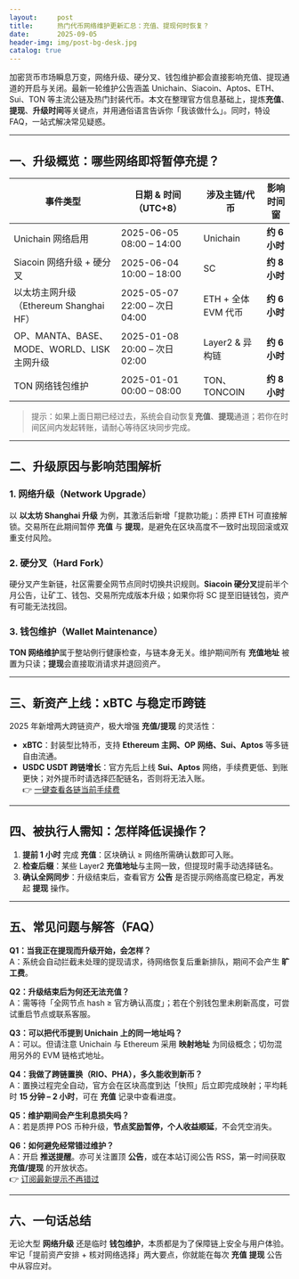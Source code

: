 ```yaml
---
layout:     post
title:      热门代币网络维护更新汇总：充值、提现何时恢复？
date:       2025-09-05
header-img: img/post-bg-desk.jpg
catalog: true
---
```


加密货币市场瞬息万变，网络升级、硬分叉、钱包维护都会直接影响充值、提现通道的开启与关闭。最新一轮维护公告涵盖 Unichain、Siacoin、Aptos、ETH、Sui、TON 等主流公链及热门封装代币。本文在整理官方信息基础上，提炼**充值**、**提现**、**升级时间**等关键点，并用通俗语言告诉你「我该做什么」。同时，特设 FAQ，一站式解决常见疑惑。

---

## 一、升级概览：哪些网络即将暂停充提？

| 事件类型 | 日期 & 时间（UTC+8） | 涉及主链/代币 | 影响时间窗 |
|---|---|---|---|
| Unichain 网络启用 | 2025-06-05 08:00 – 14:00 | Unichain | **约 6 小时** |
| Siacoin 网络升级 + 硬分叉 | 2025-06-04 10:00 – 18:00 | SC | **约 8 小时** |
| 以太坊主网升级（Ethereum Shanghai HF） | 2025-05-07 22:00 – 次日 04:00 | ETH + 全体 EVM 代币 | **约 6 小时** |
| OP、MANTA、BASE、MODE、WORLD、LISK 主网升级 | 2025-01-08 20:00 – 次日 02:00 | Layer2 & 异构链 | **约 6 小时** |
| TON 网络钱包维护 | 2025-01-01 00:00 – 08:00 | TON、TONCOIN | **约 8 小时** |

> 提示：如果上面日期已经过去，系统会自动恢复**充值**、**提现**通道；若你在时间区间内发起转账，请耐心等待区块同步完成。

---

## 二、升级原因与影响范围解析

### 1. 网络升级（Network Upgrade）
以 **以太坊 Shanghai 升级** 为例，其激活后新增「提款功能」：质押 ETH 可直接解锁。交易所在此期间暂停 **充值** 与 **提现**，是避免在区块高度不一致时出现回滚或双重支付风险。

### 2. 硬分叉（Hard Fork）
硬分叉产生新链，社区需要全网节点同时切换共识规则。**Siacoin 硬分叉**提前半个月公告，让矿工、钱包、交易所完成版本升级；如果你将 SC 提至旧链钱包，资产有可能无法找回。

### 3. 钱包维护（Wallet Maintenance）
**TON 网络维护**属于整站例行健康检查，与链本身无关。维护期间所有 **充值地址** 被置为只读；**提现**会直接取消请求并退回资产。

---

## 三、新资产上线：xBTC 与稳定币跨链

2025 年新增两大跨链资产，极大增强 **充值/提现** 的灵活性：

- **xBTC**：封装型比特币，支持 **Ethereum 主网、OP 网络、Sui、Aptos** 等多链自由流通。  
- **USDC USDT 跨链增长**：官方先后上线 **Sui、Aptos** 网络，手续费更低、到账更快；对外提币时请选择匹配链名，否则将无法入账。  
👉 [一键查看各链当前手续费](https://okxdog.com/)

---

## 四、被执行人需知：怎样降低误操作？

1. **提前 1 小时** 完成 **充值**：区块确认 ≥ 网络所需确认数即可入账。  
2. **检查后缀**：某些 Layer2 **充值地址**与主网一致，但提现时需手动选择链名。  
3. **确认全网同步**：升级结束后，查看官方 **公告** 是否提示网络高度已稳定，再发起 **提现** 操作。  

---

## 五、常见问题与解答（FAQ）

**Q1：当我正在提现而升级开始，会怎样？**  
A：系统会自动拦截未处理的提现请求，待网络恢复后重新排队，期间不会产生 **旷工费**。

**Q2：升级结束后为何还无法充值？**  
A：需等待「全网节点 hash ≥ 官方确认高度」；若在个别钱包里未刷新高度，可尝试重启节点或联系客服。

**Q3：可以把代币提到 Unichain 上的同一地址吗？**  
A：可以。但请注意 Unichain 与 Ethereum 采用 **映射地址** 为同级概念；切勿混用另外的 EVM 链格式地址。

**Q4：我做了跨链置换（RIO、PHA），多久能收到新币？**  
A：置换过程完全自动，官方会在区块高度到达「快照」后立即完成映射；平均耗时 **15 分钟 – 2 小时**，可在 **充值** 记录中查看进度。

**Q5：维护期间会产生利息损失吗？**  
A：若是质押 POS 币种升级，**节点奖励暂停，个人收益顺延**，不会凭空消失。

**Q6：如何避免经常错过维护？**  
A：开启 **推送提醒**。亦可关注置顶 **公告**，或在本站订阅公告 RSS，第一时间获取 **充值/提现** 的开放状态。  
👉 [订阅最新提示不再错过](https://okxdog.com/)

---

## 六、一句话总结

无论大型 **网络升级** 还是临时 **钱包维护**，本质都是为了保障链上安全与用户体验。牢记「提前资产安排 + 核对网络选择」两大要点，你就能在每次 **充值** **提现** 公告中从容应对。